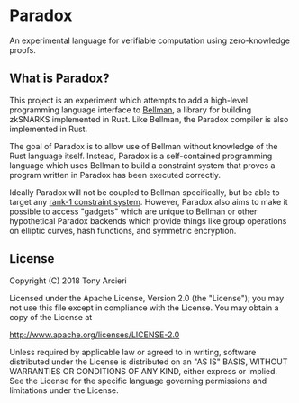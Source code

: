 # Paradox

An experimental language for verifiable computation using zero-knowledge proofs.

## What is Paradox?

This project is an experiment which attempts to add a high-level programming
language interface to [Bellman], a library for building zkSNARKS implemented
in Rust. Like Bellman, the Paradox compiler is also implemented in Rust.

The goal of Paradox is to allow use of Bellman without knowledge of the Rust
language itself. Instead, Paradox is a self-contained programming language
which uses Bellman to build a constraint system that proves a program written
in Paradox has been executed correctly.

Ideally Paradox will not be coupled to Bellman specifically, but be able to
target any [rank-1 constraint system]. However, Paradox also aims to make it
possible to access "gadgets" which are unique to Bellman or other hypothetical
Paradox backends which provide things like group operations on elliptic curves,
hash functions, and symmetric encryption.

[Bellman]: https://blog.z.cash/bellman-zksnarks-in-rust/
[rank-1 constraint system]: https://medium.com/@VitalikButerin/quadratic-arithmetic-programs-from-zero-to-hero-f6d558cea649

## License

Copyright (C) 2018 Tony Arcieri

Licensed under the Apache License, Version 2.0 (the "License");
you may not use this file except in compliance with the License.
You may obtain a copy of the License at

   http://www.apache.org/licenses/LICENSE-2.0

Unless required by applicable law or agreed to in writing, software
distributed under the License is distributed on an "AS IS" BASIS,
WITHOUT WARRANTIES OR CONDITIONS OF ANY KIND, either express or implied.
See the License for the specific language governing permissions and
limitations under the License.
